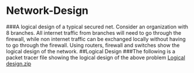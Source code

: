 # Network-Design
###A logical design of a typical secured net.
Consider an organization with 8 branches. All internet traffic from
branches will need to go through the firewall, while non internet
traffic can be exchanged locally without having to go through the
firewall. Using routers, firewall and switches show the logical design
of the network.
##Logical Design
###The following is a packet tracer file showing the logical design of the above problem
[Logical design.zip](https://github.com/SimonDouglas-bit/Network-Design/files/9615718/Logical.design.zip)
